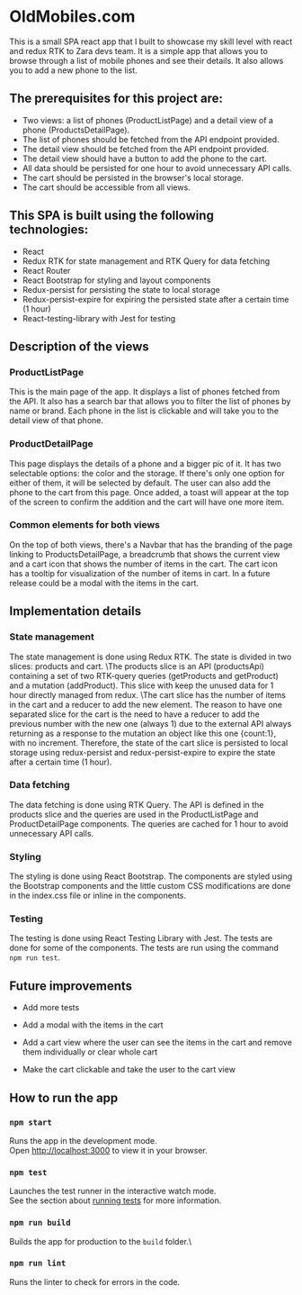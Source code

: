 # OldMobiles.com

This is a small SPA react app that I built to showcase my skill level with react and redux RTK to Zara devs team. It is a simple app that allows you to browse through a list of mobile phones and see their details. It also allows you to add a new phone to the list.

## The prerequisites for this project are:
- Two views: a list of phones (ProductListPage) and a detail view of a phone (ProductsDetailPage).
- The list of phones should be fetched from the API endpoint provided.
- The detail view should be fetched from the API endpoint provided.
- The detail view should have a button to add the phone to the cart.
- All data should be persisted for one hour to avoid unnecessary API calls.
- The cart should be persisted in the browser's local storage.
- The cart should be accessible from all views.

## This SPA is built using the following technologies:

- React
- Redux RTK for state management and RTK Query for data fetching
- React Router
- React Bootstrap for styling and layout components
- Redux-persist for persisting the state to local storage
- Redux-persist-expire for expiring the persisted state after a certain time (1 hour)
- React-testing-library with Jest for testing

## Description of the views

### ProductListPage

This is the main page of the app. It displays a list of phones fetched from the API. It also has a search bar that allows you to filter the list of phones by name or brand. Each phone in the list is clickable and will take you to the detail view of that phone.

### ProductDetailPage

This page displays the details of a phone and a bigger pic of it. It has two selectable options: the color and the storage. If there's only one option for either of them, it will be selected by default. The user can also add the phone to the cart from this page. Once added, a toast will appear at the top of the screen to confirm the addition and the cart will have one more item.

### Common elements for both views

On the top of both views, there's a Navbar that has the branding of the page linking to ProductsDetailPage, a breadcrumb that shows the current view and a cart icon that shows the number of items in the cart. The cart icon has a tooltip for visualization of the number of items in cart. In a future release could be a modal with the items in the cart.

## Implementation details

### State management

The state management is done using Redux RTK. The state is divided in two slices: products and cart. \The products slice is an API (productsApi) containing a set of two RTK-query queries (getProducts and getProduct) and a mutation (addProduct). This slice with keep the unused data for 1 hour directly managed from redux. \The cart slice has the number of items in the cart and a reducer to add the new element. The reason to have one separated slice for the cart is the need to have a reducer to add the previous number with the new one (always 1) due to the external API always returning as a response to the mutation an object like this one {count:1}, with no increment. Therefore, the state of the cart slice is persisted to local storage using redux-persist and redux-persist-expire to expire the state after a certain time (1 hour).

### Data fetching

The data fetching is done using RTK Query. The API is defined in the products slice and the queries are used in the ProductListPage and ProductDetailPage components. The queries are cached for 1 hour to avoid unnecessary API calls.

### Styling

The styling is done using React Bootstrap. The components are styled using the Bootstrap components and the little custom CSS modifications are done in the index.css file or inline in the components.

### Testing

The testing is done using React Testing Library with Jest. The tests are done for some of the components. The tests are run using the command `npm run test`.

## Future improvements

- Add more tests

- Add a modal with the items in the cart

- Add a cart view where the user can see the items in the cart and remove them individually or clear whole cart

- Make the cart clickable and take the user to the cart view

## How to run the app

### `npm start`

Runs the app in the development mode.\
Open [http://localhost:3000](http://localhost:3000) to view it in your browser.

### `npm test`

Launches the test runner in the interactive watch mode.\
See the section about [running tests](https://facebook.github.io/create-react-app/docs/running-tests) for more information.

### `npm run build`

Builds the app for production to the `build` folder.\

### `npm run lint`

Runs the linter to check for errors in the code.


